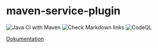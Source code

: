# maven-service-plugin
<!-- markdown-link-check-disable -->
![Java CI with Maven](https://github.com/microservice-test-exolin/ubuntu-services/workflows/Java%20CI%20with%20Maven/badge.svg)
![Check Markdown links](https://github.com/microservice-test-exolin/ubuntu-services/workflows/Check%20Markdown%20links/badge.svg)
![CodeQL](https://github.com/microservice-test-exolin/maven-service-plugin/workflows/CodeQL/badge.svg)
<!-- markdown-link-check-enable -->

[Dokumentation](docs)
